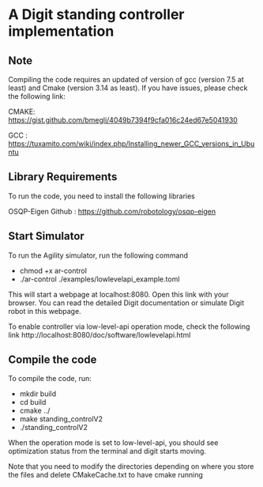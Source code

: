 
# A Digit standing controller implementation

## Note
Compiling the code requires an updated of version of gcc (version 7.5 at least) and Cmake (version 3.14 as least). If you have issues, please check the following link:

CMAKE: https://gist.github.com/bmegli/4049b7394f9cfa016c24ed67e5041930

GCC  : https://tuxamito.com/wiki/index.php/Installing_newer_GCC_versions_in_Ubuntu

## Library Requirements
To run the code, you need to install the following libraries 

OSQP-Eigen Github       : https://github.com/robotology/osqp-eigen

## Start Simulator
To run the Agility simulator, run the following command
- chmod +x ar-control
- ./ar-control ./examples/lowlevelapi_example.toml

This will start a webpage at localhost:8080. Open this link with your browser. You can read the detailed Digit documentation or simulate Digit robot in this webpage.

To enable controller via low-level-api operation mode, check the following link http://localhost:8080/doc/software/lowlevelapi.html

## Compile the code
To compile the code, run:
- mkdir build
- cd build
- cmake ../
- make standing_controlV2
- ./standing_controlV2

When the operation mode is set to low-level-api, you should see optimization status from the terminal and digit starts moving.

Note that you need to modify the directories depending on where you store the files and delete CMakeCache.txt to have cmake running
